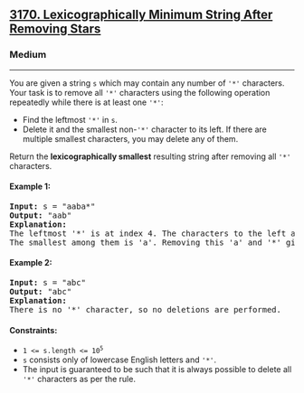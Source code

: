 ### <h2><a href="https://leetcode.com/problems/lexicographically-minimum-string-after-removing-stars/">3170. Lexicographically Minimum String After Removing Stars</a></h2>  
<h3>Medium</h3>  
<hr>  
<div>  
<p>You are given a string <code>s</code> which may contain any number of <code>'*'</code> characters. Your task is to remove all <code>'*'</code> characters using the following operation repeatedly while there is at least one <code>'*'</code>:</p>

<ul>
  <li>Find the leftmost <code>'*'</code> in <code>s</code>.</li>
  <li>Delete it and the smallest non-<code>'*'</code> character to its left. If there are multiple smallest characters, you may delete any of them.</li>
</ul>

<p>Return the <strong>lexicographically smallest</strong> resulting string after removing all <code>'*'</code> characters.</p>

<h4>Example 1:</h4>
<pre>
<strong>Input:</strong> s = "aaba*"
<strong>Output:</strong> "aab"
<strong>Explanation:</strong>
The leftmost '*' is at index 4. The characters to the left are 'a', 'a', 'b', 'a'.
The smallest among them is 'a'. Removing this 'a' and '*' gives "aab".
</pre>

<h4>Example 2:</h4>
<pre>
<strong>Input:</strong> s = "abc"
<strong>Output:</strong> "abc"
<strong>Explanation:</strong>
There is no '*' character, so no deletions are performed.
</pre>

<h4>Constraints:</h4>
<ul>
  <li><code>1 <= s.length <= 10<sup>5</sup></code></li>
  <li><code>s</code> consists only of lowercase English letters and <code>'*'</code>.</li>
  <li>The input is guaranteed to be such that it is always possible to delete all <code>'*'</code> characters as per the rule.</li>
</ul>
</div>
